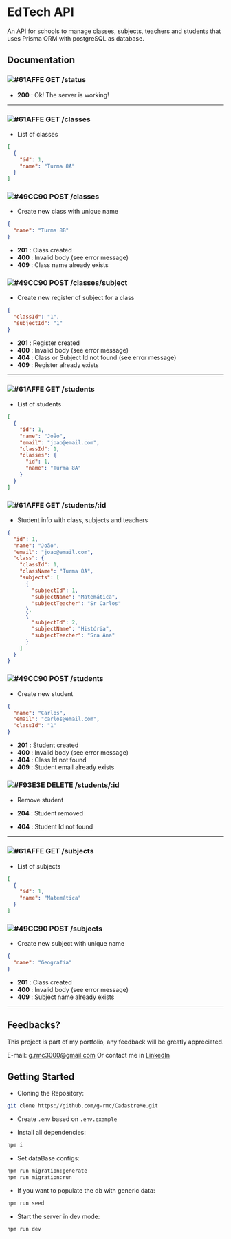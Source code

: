# EdTech API

An API for schools to manage classes, subjects, teachers and students that uses Prisma ORM with postgreSQL as database.

## Documentation

### ![#61AFFE](https://placehold.co/15x15/61AFFE/61AFFE.png) GET /status

- **200** : Ok! The server is working!

---

### ![#61AFFE](https://placehold.co/15x15/61AFFE/61AFFE.png) GET /classes

- List of classes

```json
[
  {
    "id": 1,
    "name": "Turma 8A"
  }
]
```

### ![#49CC90](https://placehold.co/15x15/49CC90/49CC90.png) POST /classes

- Create new class with unique name

```json
{
  "name": "Turma 8B"
}
```

- **201** : Class created
- **400** : Invalid body (see error message)
- **409** : Class name already exists

### ![#49CC90](https://placehold.co/15x15/49CC90/49CC90.png) POST /classes/subject

- Create new register of subject for a class

```json
{
  "classId": "1",
  "subjectId": "1"
}
```

- **201** : Register created
- **400** : Invalid body (see error message)
- **404** : Class or Subject Id not found (see error message)
- **409** : Register already exists

---

### ![#61AFFE](https://placehold.co/15x15/61AFFE/61AFFE.png) GET /students

- List of students

```json
[
  {
    "id": 1,
    "name": "João",
    "email": "joao@email.com",
    "classId": 1,
    "classes": {
      "id": 1,
      "name": "Turma 8A"
    }
  }
]
```

### ![#61AFFE](https://placehold.co/15x15/61AFFE/61AFFE.png) GET /students/:id

- Student info with class, subjects and teachers

```json
{
  "id": 1,
  "name": "João",
  "email": "joao@email.com",
  "class": {
    "classId": 1,
    "className": "Turma 8A",
    "subjects": [
      {
        "subjectId": 1,
        "subjectName": "Matemática",
        "subjectTeacher": "Sr Carlos"
      },
      {
        "subjectId": 2,
        "subjectName": "História",
        "subjectTeacher": "Sra Ana"
      }
    ]
  }
}
```

### ![#49CC90](https://placehold.co/15x15/49CC90/49CC90.png) POST /students

- Create new student

```json
{
  "name": "Carlos",
  "email": "carlos@email.com",
  "classId": "1"
}
```

- **201** : Student created
- **400** : Invalid body (see error message)
- **404** : Class Id not found
- **409** : Student email already exists

### ![#F93E3E](https://placehold.co/15x15/F93E3E/F93E3E.png) DELETE /students/:id

- Remove student

- **204** : Student removed
- **404** : Student Id not found

---

### ![#61AFFE](https://placehold.co/15x15/61AFFE/61AFFE.png) GET /subjects

- List of subjects

```json
[
  {
    "id": 1,
    "name": "Matemática"
  }
]
```

### ![#49CC90](https://placehold.co/15x15/49CC90/49CC90.png) POST /subjects

- Create new subject with unique name

```json
{
  "name": "Geografia"
}
```

- **201** : Class created
- **400** : Invalid body (see error message)
- **409** : Subject name already exists

---

## Feedbacks?

This project is part of my portfolio, any feedback will be greatly appreciated.

E-mail: g.rmc3000@gmail.com
Or contact me in [LinkedIn](https://www.linkedin.com/in/guilherme-rmc/)

## Getting Started

- Cloning the Repository:

```bash
git clone https://github.com/g-rmc/CadastreMe.git
```

- Create ```.env``` based on ```.env.example```

- Install all dependencies:

```bash
npm i
```

- Set dataBase configs:

```bash
npm run migration:generate
npm run migration:run
```

- If you want to populate the db with generic data:

```bash
npm run seed
```

- Start the server in dev mode:

```bash
npm run dev
```
